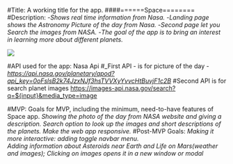 #Title: A working title for the app. ####======Space========
#Description: 
-_Shows real time information from Nasa._ 
-_Landing page shows the Astronomy Picture of the day from Nasa._ 
-_Second page let you Search the images from NASA._ 
-_The goal of the app is to bring an interest in learning more about different planets._ 


![](nhttps://i.imgur.com/RLdGTet.gif)


#API used for the app: Nasa Api
#_First API - is for picture of the day
-_https://api.nasa.gov/planetary/apod?api_key=0oFslsB2k74JzxNJf3hsTVVXyYvvcHtBuvjF1c2B_
#Second API is for search planet images
https://images-api.nasa.gov/search?q=${input}&media_type=image


#MVP: Goals for MVP, including the minimum, need-to-have features of Space app.
_Showing the photo of the day from NASA website and giving a description._
_Search option to look up the images and short descriptions of the planets._
_Make the web app responsive._
#Post-MVP Goals:
_Making it more interactive: adding toggle navbar menu._  
_Adding information about Asteroids near Earth and Life on Mars(weather and images);_
_Clicking on images opens it in a new window or modal_

